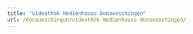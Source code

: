 ```yaml
---
title: "Videothek Medienhouse Donaueschingen"
url: /donaueschingen/videothek-medienhouse-donaueschingen/
---
```

